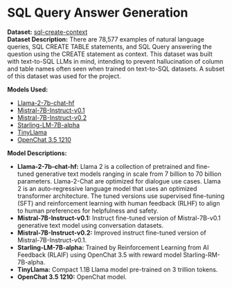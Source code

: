
<h1>SQL Query Answer Generation </h1>

<p>
    <strong>Dataset:</strong> 
    <a href="https://huggingface.co/datasets/b-mc2/sql-create-context">sql-create-context</a>
    <br>
    <strong>Dataset Description:</strong> There are 78,577 examples of natural language queries, SQL CREATE TABLE statements, and SQL Query answering the question using the CREATE statement as context. This dataset was built with text-to-SQL LLMs in mind, intending to prevent hallucination of column and table names often seen when trained on text-to-SQL datasets. A subset of this dataset was used for the project.
</p>

<p>
    <strong>Models Used:</strong>
    <ul>
        <li><a href="https://huggingface.co/NousResearch/Llama-2-7b-chat-hf">Llama-2-7b-chat-hf</a></li>
        <li><a href="https://huggingface.co/mistralai/Mistral-7B-Instruct-v0.1">Mistral-7B-Instruct-v0.1</a></li>
        <li><a href="https://huggingface.co/mistralai/Mistral-7B-Instruct-v0.2">Mistral-7B-Instruct-v0.2</a></li>
        <li><a href="https://huggingface.co/berkeley-nest/Starling-LM-7B-alpha">Starling-LM-7B-alpha</a></li>
        <li><a href="https://huggingface.co/TinyLlama/TinyLlama-1.1B-Chat-v1.0">TinyLlama</a></li>
        <li><a href="https://huggingface.co/openchat/openchat-3.5-1210">OpenChat 3.5 1210</a></li>
    </ul>
</p>

<p>
    <strong>Model Descriptions:</strong>
    <ul>
        <li><strong>Llama-2-7b-chat-hf:</strong> Llama 2 is a collection of pretrained and fine-tuned generative text models ranging in scale from 7 billion to 70 billion parameters. Llama-2-Chat are optimized for dialogue use cases. Llama 2 is an auto-regressive language model that uses an optimized transformer architecture. The tuned versions use supervised fine-tuning (SFT) and reinforcement learning with human feedback (RLHF) to align to human preferences for helpfulness and safety.</li>
        <li><strong>Mistral-7B-Instruct-v0.1:</strong> Instruct fine-tuned version of Mistral-7B-v0.1 generative text model using conversation datasets.</li>
        <li><strong>Mistral-7B-Instruct-v0.2:</strong> Improved instruct fine-tuned version of Mistral-7B-Instruct-v0.1.</li>
        <li><strong>Starling-LM-7B-alpha:</strong> Trained by Reinforcement Learning from AI Feedback (RLAIF) using OpenChat 3.5 with reward model Starling-RM-7B-alpha.</li>
        <li><strong>TinyLlama:</strong> Compact 1.1B Llama model pre-trained on 3 trillion tokens.</li>
        <li><strong>OpenChat 3.5 1210:</strong> OpenChat model.</li>
    </ul>
</p>




